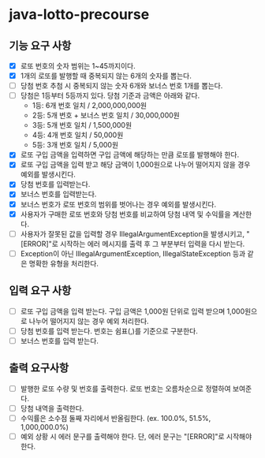 # java-lotto-precourse

## 기능 요구 사항
- [x] 로또 번호의 숫자 범위는 1~45까지이다.
- [x] 1개의 로또를 발행할 때 중복되지 않는 6개의 숫자를 뽑는다.
- [ ] 당첨 번호 추첨 시 중복되지 않는 숫자 6개와 보너스 번호 1개를 뽑는다.
- [ ] 당첨은 1등부터 5등까지 있다. 당첨 기준과 금액은 아래와 같다.
  -  1등: 6개 번호 일치 / 2,000,000,000원
  -  2등: 5개 번호 + 보너스 번호 일치 / 30,000,000원
  -  3등: 5개 번호 일치 / 1,500,000원
  -  4등: 4개 번호 일치 / 50,000원
  -  5등: 3개 번호 일치 / 5,000원
- [x] 로또 구입 금액을 입력하면 구입 금액에 해당하는 만큼 로또를 발행해야 한다.
- [x] 로또 구입 금액을 입력 받고 해당 금액이 1,000원으로 나누어 떨어지지 않을 경우 예외를 발생시킨다.
- [x] 당첨 번호를 입력받는다.
- [x] 보너스 번호를 입력받는다.
- [x] 보너스 번호가 로또 번호의 범위를 벗어나는 경우 예외를 발생시킨다.
- [x] 사용자가 구매한 로또 번호와 당첨 번호를 비교하여 당첨 내역 및 수익률을 계산한다.
- [ ] 사용자가 잘못된 값을 입력할 경우 IllegalArgumentException을 발생시키고, "[ERROR]"로 시작하는 에러 메시지를 출력 후 그 부분부터 입력을 다시 받는다.
- [ ] Exception이 아닌 IllegalArgumentException, IllegalStateException 등과 같은 명확한 유형을 처리한다.

## 입력 요구 사항
- [ ] 로또 구입 금액을 입력 받는다. 구입 금액은 1,000원 단위로 입력 받으며 1,000원으로 나누어 떨어지지 않는 경우 예외 처리한다.
- [ ] 당첨 번호를 입력 받는다. 번호는 쉼표(,)를 기준으로 구분한다.
- [ ] 보너스 번호를 입력 받는다.

## 출력 요구사항
- [ ] 발행한 로또 수량 및 번호를 출력한다. 로또 번호는 오름차순으로 정렬하여 보여준다.
- [ ] 당첨 내역을 출력한다.
- [ ] 수익률은 소수점 둘째 자리에서 반올림한다. (ex. 100.0%, 51.5%, 1,000,000.0%)
- [ ] 예외 상황 시 에러 문구를 출력해야 한다. 단, 에러 문구는 "[ERROR]"로 시작해야 한다.
